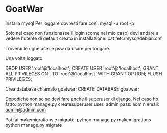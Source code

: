 # GoatWar

Installa mysql
Per loggare dovresti fare così:
mysql -u root -p
<password bianca>

Solo nel caso non funzionasse il login (come nel mio caso) devi andare a vedere l'utente di default creato in installazione:
cat /etc/mysql/debian.cnf

Troverai le righe user e psw da usare per loggare.

Una volta loggato:

DROP USER 'root'@'localhost';
CREATE USER 'root'@'localhost';
GRANT ALL PRIVILEGES ON *.* TO 'root'@'localhost' WITH GRANT OPTION;
FLUSH PRIVILEGES;

Crea database chiamato goatwar:
CREATE DATABASE goatwar;

Dopodichè non so se devi fare anche il superuser di django.
Nel caso ho fatto:
python manage.py createsuperuser
user: admin
pass: admin
email: admin@admin.com

Poi fai makemigrations e migrate:
python manage.py makemigrations
python manage.py migrate
